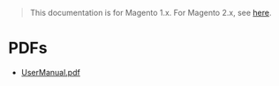 <blockquote class="important">This documentation is for Magento 1.x. For Magento 2.x, see <a href="https://nickolasburr.github.io/magento/extensions/2.x/testlivecheckout/latest/">here</a>.</blockquote>

# PDFs

- [UserManual.pdf](https://nickolasburr.github.io/magento/extensions/1.x/testlivecheckout/1.1.0/pdf/UserManual.pdf)
